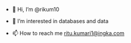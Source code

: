 - 👋 Hi, I’m @rikum10
- 👀 I’m interested in databases and data 

- 📫 How to reach me ritu.kumari1@ingka.com

<!---
rikum10/rikum10 is a ✨ special ✨ repository because its `README.md` (this file) appears on your GitHub profile.
You can click the Preview link to take a look at your changes.
--->
